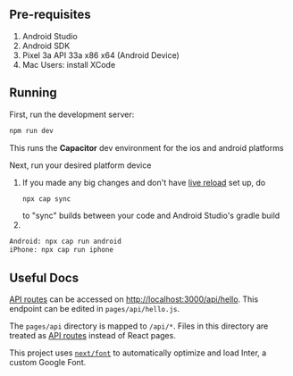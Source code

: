 ## Pre-requisites

1. Android Studio
2. Android SDK
3. Pixel 3a API 33a x86 x64 (Android Device)
4. Mac Users: install XCode

## Running

First, run the development server:

```bash
npm run dev
```

This runs the **Capacitor** dev environment for the ios and android platforms

Next, run your desired platform device
1. If you made any big changes and don't have [live reload](https://dev.to/k4u5h4l/configure-next-js-for-cross-platform-development-with-capacitor-js-ai2) set up, do 
    ```bash
    npx cap sync
    ``` 
    to "sync" builds between your code and Android Studio's gradle build
2. 

```bash
Android: npx cap run android
iPhone: npx cap run iphone
```

## Useful Docs

[API routes](https://nextjs.org/docs/api-routes/introduction) can be accessed on [http://localhost:3000/api/hello](http://localhost:3000/api/hello). This endpoint can be edited in `pages/api/hello.js`.

The `pages/api` directory is mapped to `/api/*`. Files in this directory are treated as [API routes](https://nextjs.org/docs/api-routes/introduction) instead of React pages.

This project uses [`next/font`](https://nextjs.org/docs/basic-features/font-optimization) to automatically optimize and load Inter, a custom Google Font.